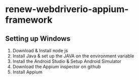 # renew-webdriverio-appium-framework

## Setting up Windows

1. Download & Install node js
2. Install Java & set up the JAVA on the environment variable
3. Install the Android Studio & Setup Android Simulator
4. Download the Appium inspector on github
5. Install Appium
